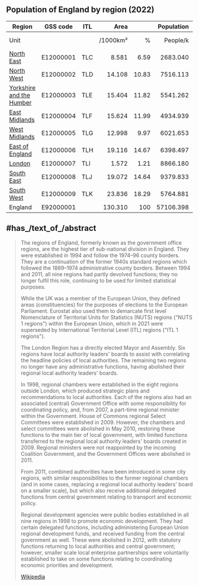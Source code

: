 

## Population of England by region (2022)

| Region                                                                             | GSS code  | ITL |     Area |       | Population |       | Density | Population | GVA      |            | GDP      |            |
| ---------------------------------------------------------------------------------- | --------- | --- | -------: | ----: | ---------: | ----: | ------: | ---------- | -------- | ---------- | -------- | ---------- |
| Unit                                                                               |           |     | /1000km² |     % |   People/k |     % |    /km² | (£)        | total    | Per capita | total    | Per capita |
| [North East](Regions~England/North_East_England.md)                     | E12000001 | TLC |    8.581 |  6.59 |   2683.040 |  4.70 |     313 | 2,646,772  | £56.5    | £21,340    | £65.0    | £24,575    |
| [North West](Regions~England/North_West_England.md)                     | E12000002 | TLD |   14.108 | 10.83 |   7516.113 | 13.16 |     533 | 7,422,295  | £196.0   | £26,411    | £220.3   | £29,681    |
| [Yorkshire and the Humber](Regions~England/Yorkshire_and_the_Humber.md) | E12000003 | TLE |   15.404 | 11.82 |   5541.262 |  9.70 |     360 | 5,481,431  | £133.4   | £24,330    | £151.8   | £27,692    |
| [East Midlands](Regions~England/East_Midlands.md)                       | E12000004 | TLF |   15.624 | 11.99 |   4934.939 |  8.64 |     316 | 4,880,094  | £118.4   | £24,261    | £134.2   | £27,505    |
| [West Midlands](Regions~England/West_Midlands,Region.md)            | E12000005 | TLG |   12.998 |  9.97 |   6021.653 | 10.54 |     463 | 5,954,240  | £146.1   | £24,530    | £164.6   | £27,649    |
| [East of England](Regions~England/East_of_England.md)                   | E12000006 | TLH |   19.116 | 14.67 |   6398.497 | 11.20 |     335 | 6,348,096  | £171.4   | £26,995    | £193.3   | £30,442    |
| [London](Regions~England/Greater_London.md)                             | E12000007 | TLI |    1.572 |  1.21 |   8866.180 | 15.53 |    5640 | 8,796,628  | £487.4   | £55,412    | £526.5   | £59,855    |
| [South East](Regions~England/South_East_England.md)                     | E12000008 | TLJ |   19.072 | 14.64 |   9379.833 | 16.43 |     492 | 9,294,023  | £301.5   | £32,443    | £336.2   | £36,174    |
| [South West](Regions~England/South_West_England.md)                     | E12000009 | TLK |   23.836 | 18.29 |   5764.881 | 10.09 |     242 | 5,712,840  | £149.8   | £26,219    | £169.3   | £29,628    |
| England                                                                            | E92000001 |     |  130.310 |   100 |  57106.398 |   100 |     438 | 56,536,419 | £1,760.4 | £31,138    | £1,961.2 | £34,690    |


## #has_/text_of_/abstract 

> The regions of England, formerly known as the government office regions, 
> are the highest tier of sub-national division in England. 
> They were established in 1994 and follow the 1974–96 county borders. They are a continuation of the former 1940s standard regions which followed the 1889–1974 administrative county borders. Between 1994 and 2011, all nine regions had partly devolved functions; they no longer fulfil this role, continuing to be used for limited statistical purposes.
>
> While the UK was a member of the European Union, they defined areas (constituencies) for the purposes of elections to the European Parliament. Eurostat also used them to demarcate first level Nomenclature of Territorial Units for Statistics (NUTS) regions ("NUTS 1 regions") within the European Union, which in 2021 were superseded by International Territorial Level (ITL) regions ("ITL 1 regions").
>
> The London Region has a directly elected Mayor and Assembly. Six regions have local authority leaders' boards to assist with correlating the headline policies of local authorities. The remaining two regions no longer have any administrative functions, having abolished their regional local authority leaders' boards.
>
> In 1998, regional chambers were established in the eight regions outside London, which produced strategic plans and recommendations to local authorities. Each of the regions also had an associated (central) Government Office with some responsibility for coordinating policy, and, from 2007, a part-time regional minister within the Government. House of Commons regional Select Committees were established in 2009. However, the chambers and select committees were abolished in May 2010, restoring these functions to the main tier of local government, with limited functions transferred to the regional local authority leaders' boards created in 2009. Regional ministers were not reappointed by the incoming Coalition Government, and the Government Offices were abolished in 2011.
>
> From 2011, combined authorities have been introduced in some city regions, with similar responsibilities to the former regional chambers (and in some cases, replacing a regional local authority leaders' board on a smaller scale), but which also receive additional delegated functions from central government relating to transport and economic policy.
>
> Regional development agencies were public bodies established in all nine regions in 1998 to promote economic development. They had certain delegated functions, including administering European Union regional development funds, and received funding from the central government as well. These were abolished in 2012, with statutory functions returning to local authorities and central government; however, smaller scale local enterprise partnerships were voluntarily established to take on some functions relating to coordinating economic priorities and development.
>
> [Wikipedia](https://en.wikipedia.org/wiki/Regions%20of%20England)

